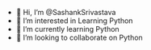 - 👋 Hi, I’m @SashankSrivastava
- 👀 I’m interested in Learning Python
- 🌱 I’m currently learning Python
- 💞️ I’m looking to collaborate on Python


<!---
SashankSrivastava/SashankSrivastava is a ✨ special ✨ repository because its `README.md` (this file) appears on your GitHub profile.
You can click the Preview link to take a look at your changes.
--->
